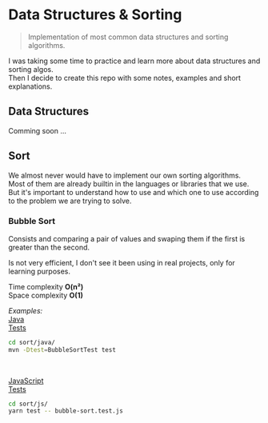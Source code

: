 # Data Structures & Sorting
> Implementation of most common data structures and sorting algorithms.

I was taking some time to practice and learn more about data structures and sorting algos.  
Then I decide to create this repo with some notes, examples and short explanations.

## Data Structures

Comming soon ...

## Sort

We almost never would have to implement our own sorting algorithms.  
Most of them are already builtin in the languages or libraries that we use.  
But it's important to understand how to use and which one to use according   
to the problem we are trying to solve.

### Bubble Sort
Consists and comparing a pair of values and swaping them if the first is greater than the second.

Is not very efficient, I don't see it been using in real projects, only for learning purposes.

Time complexity  **O(n²)**  
Space complexity  **O(1)**

*Examples:*  
[Java](sort/java/src/main/java/BubbleSort.java)  
[Tests](sort/java/src/test/java/BubbleSortTest.java)
```bash
cd sort/java/
mvn -Dtest=BubbleSortTest test
```  
<br>

[JavaScript](sort/js/bubble-sort.js)  
[Tests](sort/js/bubble-sort.test.js)
```bash
cd sort/js/
yarn test -- bubble-sort.test.js
``` 